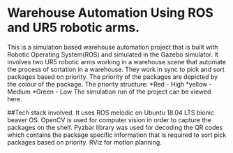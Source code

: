 # Warehouse Automation Using ROS and UR5 robotic arms.
This is a simulation based warehouse automation project that is built with Robotic Operating System(ROS) and simulated in the Gazebo simulator.
It involves two UR5 robotic arms working in a warehouse scene that automate the process of sortation in a warehouse. They work in sync to pick and sort packages
based on priority. The priority of the packages are depicted by the colour of the package.
The priority structure:
*Red - High
*yellow - Medium
*Green - Low
The simulation run of the project can be viewed here.

##Tech stack involved.
It uses ROS melodic on Ubuntu 18.04 LTS bionic beaver OS.
OpenCV is used for computer vision in order to capture the packages on the shelf. 
Pyzbar library was used for decoding the QR codes which contains the package specific information that is required to sort pick packages based on priority.
RViz for motion planning.
